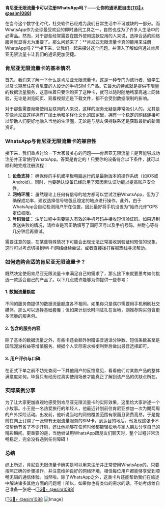 **肯尼亚无限流量卡可以注册WhatsApp吗？——让你的通讯更自由[[TG💪+ @esim1088](https://t.me/s/esim1088)]**

在当今这个数字化时代，社交软件已经成为我们日常生活中不可或缺的一部分。而WhatsApp作为全球最受欢迎的即时通讯工具之一，自然也成为了许多人生活中的必需品。然而，对于那些经常需要在国外使用这款应用的人来说，选择合适的网络服务就显得尤为重要了。那么问题来了：**肯尼亚无限流量卡真的能用来注册WhatsApp吗？**接下来，让我们一起来探讨这个问题，并深入了解如何通过肯尼亚无限流量卡让我们的通讯更加便捷。

### 肯尼亚无限流量卡的基本情况

首先，我们来了解一下什么是肯尼亚无限流量卡。这是一种专门为旅行者、留学生以及长期居住在肯尼亚的人设计的手机SIM卡产品。它最大的特点就是提供不限量的数据流量服务，这意味着只要你购买了这种卡，就可以随时随地畅享高速上网体验，无论是浏览网页、观看视频还是下载文件，都不会受到数据限制的影响。

对于那些需要频繁使用互联网的人来说，这样的服务无疑是非常吸引人的。尤其是在像肯尼亚这样拥有广阔土地和多样化文化的国家里，拥有一个稳定的网络连接可以帮助人们更好地融入当地的生活圈，无论是与朋友保持联系还是获取最新的新闻资讯。

### WhatsApp与肯尼亚无限流量卡的兼容性

接下来，我们重点讨论一下大家最关心的问题——肯尼亚无限流量卡是否能够成功注册并正常使用WhatsApp。答案是肯定的！只要你的设备符合以下条件，就可以顺利地完成注册流程：

1. **设备支持：** 确保你的手机或平板电脑运行的是最新版本的操作系统（如iOS或Android）。同时，也要确认设备已经启用了双因素认证功能以提高账户安全性。
2. **网络环境：** 虽然理论上任何有信号的地方都可以尝试注册WhatsApp，但为了确保成功率，建议选择信号较强且稳定的地点进行操作。此外，由于WhatsApp会自动检测用户所在位置，因此最好将手机设置为“始终允许”GPS定位权限。
3. **号码验证：** 注册过程中需要输入有效的手机号码并接收短信验证码。如果遇到发送失败的情况，请检查是否正确填写了国际区号以及手机号码，并耐心等待几分钟后再重试。

需要注意的是，在某些特殊情况下可能会出现无法正常接收到验证码短信的现象。这时可以考虑切换到Wi-Fi网络继续尝试，或者直接拨打客服热线寻求帮助。

### 如何选购合适的肯尼亚无限流量卡？

既然决定使用肯尼亚无限流量卡来满足自己的需求了，那么接下来就要思考如何挑选一款适合自己的产品了。以下几点或许能够为你提供一些参考：

#### 1. 数据流量额度
不同的服务商提供的数据流量额度各不相同。如果你只是偶尔需要用手机刷刷社交媒体，那么可以选择基础套餐；但如果计划长时间驻扎在当地，则推荐购买包含更多流量的服务包。

#### 2. 包含的服务内容
除了基本的数据流量之外，有些卡还会额外附赠语音通话分钟数、短信条数甚至是国际漫游权益等增值服务。根据个人实际需求权衡利弊后做出最佳选择即可。

#### 3. 用户评价与口碑
在正式下单之前不妨先查阅一下其他用户的反馈意见，看看他们对某款产品的整体满意度如何。毕竟只有经历过真实使用场景才能真正了解到该产品的优缺点所在。

### 实际案例分享

为了让大家更加直观地感受到肯尼亚无限流量卡的实际效果，这里给大家讲述一个小故事。小王是一名热爱旅行的年轻人，他最近计划前往肯尼亚参加一次为期两周的户外探险活动。出发前，他听说当地的网络覆盖范围有限而且资费高昂，于是提前在网上订购了一张带有无限流量服务的SIM卡。到达目的地后，他发现这张卡不仅帮他节省了不少开销，还让他能够在任何时候都能轻松地与家人朋友分享自己的精彩瞬间。更重要的是，当他尝试用WhatsApp跟朋友们聊天时，整个过程非常流畅稳定，完全没有遇到任何障碍！

### 总结

综上所述，肯尼亚无限流量卡确实是可以用来注册并正常使用WhatsApp的。只要按照正确的步骤操作，并注意维护良好的网络环境，相信每位用户都能够享受到顺畅无阻的通信体验。当然啦，除了WhatsApp之外，这类卡片还能帮助我们在旅途中解决诸多其他方面的问题呢！所以，如果你也有类似的需求的话，不妨考虑给自己准备一张吧～[[TG💪+ @esim1088](https://t.me/s/esim1088)]

[[TG💪+ @esim1088](https://t.me/s/esim1088) ![Image](https://i.postimg.cc/4NQfJmqS/Snipaste-2025-05-13-00-14-12.png)]